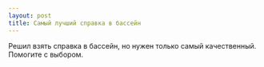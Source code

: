 ```yaml
---
layout: post 
title: Самый лучший справка в бассейн 
--- 
```

Решил взять справка в бассейн, но нужен только самый качественный. Помогите с выбором.